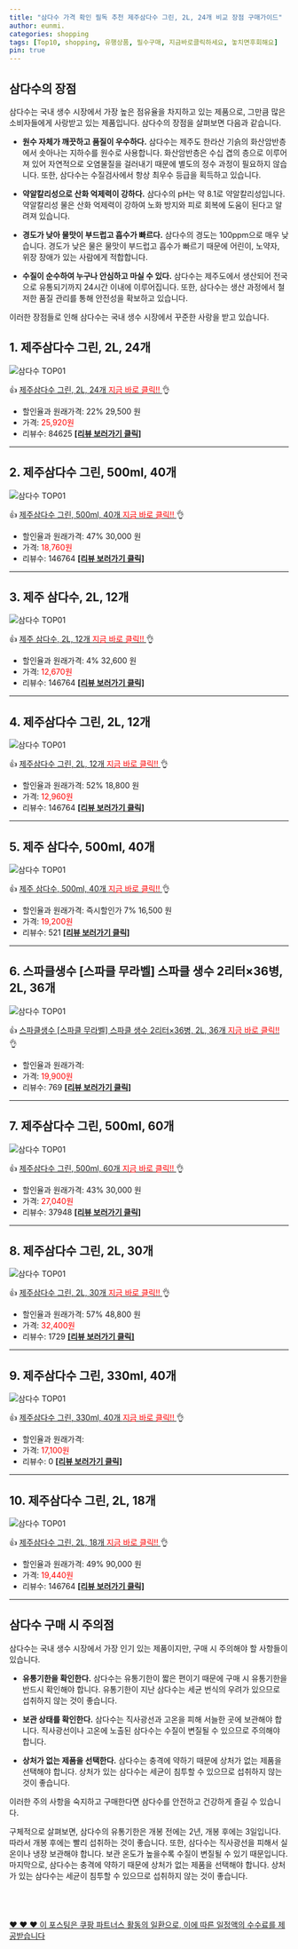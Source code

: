 ```yaml
---
title: "삼다수 가격 확인 필독 추천 제주삼다수 그린, 2L, 24개 비교 장점 구매가이드"
author: eunmi.
categories: shopping
tags: [Top10, shopping, 유행상품, 필수구매, 지금바로클릭하세요, 놓치면후회해요]
pin: true
---
```

## 삼다수의 장점

삼다수는 국내 생수 시장에서 가장 높은 점유율을 차지하고 있는 제품으로, 그만큼 많은 소비자들에게 사랑받고 있는 제품입니다. 삼다수의 장점을 살펴보면 다음과 같습니다.

* **원수 자체가 깨끗하고 품질이 우수하다.** 삼다수는 제주도 한라산 기슭의 화산암반층에서 솟아나는 지하수를 원수로 사용합니다. 화산암반층은 수십 겹의 층으로 이루어져 있어 자연적으로 오염물질을 걸러내기 때문에 별도의 정수 과정이 필요하지 않습니다. 또한, 삼다수는 수질검사에서 항상 최우수 등급을 획득하고 있습니다.

* **약알칼리성으로 산화 억제력이 강하다.** 삼다수의 pH는 약 8.1로 약알칼리성입니다. 약알칼리성 물은 산화 억제력이 강하여 노화 방지와 피로 회복에 도움이 된다고 알려져 있습니다.

* **경도가 낮아 물맛이 부드럽고 흡수가 빠르다.** 삼다수의 경도는 100ppm으로 매우 낮습니다. 경도가 낮은 물은 물맛이 부드럽고 흡수가 빠르기 때문에 어린이, 노약자, 위장 장애가 있는 사람에게 적합합니다.

* **수질이 순수하여 누구나 안심하고 마실 수 있다.** 삼다수는 제주도에서 생산되어 전국으로 유통되기까지 24시간 이내에 이루어집니다. 또한, 삼다수는 생산 과정에서 철저한 품질 관리를 통해 안전성을 확보하고 있습니다.

이러한 장점들로 인해 삼다수는 국내 생수 시장에서 꾸준한 사랑을 받고 있습니다.

   

## 1. 제주삼다수 그린, 2L, 24개

![삼다수 TOP01](https://thumbnail10.coupangcdn.com/thumbnails/remote/230x230ex/image/vendor_inventory/95be/afae674942a991a59d32f9e6f552d16a3a6dafae1c8de086e919ecebc379.png)


👍 [제주삼다수 그린, 2L, 24개 <font color=red> 지금 바로 클릭!! </font> ](https://link.coupang.com/re/AFFSDP?lptag=AF3617701&subid=GithubCoopas&pageKey=7666070794&traceid=V0-153&itemId=19365622542&vendorItemId=86478559175) 👌 


- 할인율과 원래가격: 22%  29,500   원
- 가격: <span style='color:red'>25,920원</span>
- 리뷰수: 84625  [**[리뷰 보러가기 클릭]**](https://link.coupang.com/re/AFFSDP?lptag=AF3617701&subid=GithubCoopas&pageKey=7666070794&traceid=V0-153&itemId=19365622542&vendorItemId=86478559175)

---


   

## 2. 제주삼다수 그린, 500ml, 40개

![삼다수 TOP01](https://thumbnail6.coupangcdn.com/thumbnails/remote/230x230ex/image/retail/images/1157528240547749-9f0ec871-503d-42ff-9345-61f1e8bc0050.jpg)


👍 [제주삼다수 그린, 500ml, 40개 <font color=red> 지금 바로 클릭!! </font> ](https://link.coupang.com/re/AFFSDP?lptag=AF3617701&subid=GithubCoopas&pageKey=7666070794&traceid=V0-153&itemId=14842822781&vendorItemId=86469902027) 👌 


- 할인율과 원래가격: 47%  30,000   원
- 가격: <span style='color:red'>18,760원</span>
- 리뷰수: 146764  [**[리뷰 보러가기 클릭]**](https://link.coupang.com/re/AFFSDP?lptag=AF3617701&subid=GithubCoopas&pageKey=7666070794&traceid=V0-153&itemId=14842822781&vendorItemId=86469902027)

---


   

## 3. 제주 삼다수, 2L, 12개

![삼다수 TOP01](https://thumbnail10.coupangcdn.com/thumbnails/remote/230x230ex/image/retail/images/7301658589482048-5f4f5d64-8c4d-4327-ae3b-4e21923a0fab.jpg)


👍 [제주 삼다수, 2L, 12개 <font color=red> 지금 바로 클릭!! </font> ](https://link.coupang.com/re/AFFSDP?lptag=AF3617701&subid=GithubCoopas&pageKey=5585425593&traceid=V0-153&itemId=20271971689&vendorItemId=86469811094) 👌 


- 할인율과 원래가격: 4%  32,600   원
- 가격: <span style='color:red'>12,670원</span>
- 리뷰수: 146764  [**[리뷰 보러가기 클릭]**](https://link.coupang.com/re/AFFSDP?lptag=AF3617701&subid=GithubCoopas&pageKey=5585425593&traceid=V0-153&itemId=20271971689&vendorItemId=86469811094)

---


   

## 4. 제주삼다수 그린, 2L, 12개

![삼다수 TOP01](https://thumbnail6.coupangcdn.com/thumbnails/remote/230x230ex/image/retail/images/1133397396339314-a0df41ca-a478-4d5b-9e62-ba95604fb572.jpg)


👍 [제주삼다수 그린, 2L, 12개 <font color=red> 지금 바로 클릭!! </font> ](https://link.coupang.com/re/AFFSDP?lptag=AF3617701&subid=GithubCoopas&pageKey=7666070794&traceid=V0-153&itemId=16569434481&vendorItemId=86478559145) 👌 


- 할인율과 원래가격: 52%  18,800   원
- 가격: <span style='color:red'>12,960원</span>
- 리뷰수: 146764  [**[리뷰 보러가기 클릭]**](https://link.coupang.com/re/AFFSDP?lptag=AF3617701&subid=GithubCoopas&pageKey=7666070794&traceid=V0-153&itemId=16569434481&vendorItemId=86478559145)

---


   

## 5. 제주 삼다수, 500ml, 40개

![삼다수 TOP01](https://thumbnail9.coupangcdn.com/thumbnails/remote/230x230ex/image/retail/images/f52f8c8a-327e-4913-bcc8-fb7ada6011927648184831387455170.png)


👍 [제주 삼다수, 500ml, 40개 <font color=red> 지금 바로 클릭!! </font> ](https://link.coupang.com/re/AFFSDP?lptag=AF3617701&subid=GithubCoopas&pageKey=5585425593&traceid=V0-153&itemId=19982637571&vendorItemId=86469813544) 👌 


- 할인율과 원래가격: 즉시할인가 7%  16,500   원
- 가격: <span style='color:red'>19,200원</span>
- 리뷰수: 521  [**[리뷰 보러가기 클릭]**](https://link.coupang.com/re/AFFSDP?lptag=AF3617701&subid=GithubCoopas&pageKey=5585425593&traceid=V0-153&itemId=19982637571&vendorItemId=86469813544)

---


   

## 6. 스파클생수 [스파클 무라벨] 스파클 생수 2리터×36병, 2L, 36개

![삼다수 TOP01](https://thumbnail8.coupangcdn.com/thumbnails/remote/230x230ex/image/vendor_inventory/33f8/e31511c32c264059954e594a095b336939ae2199c6ab3e92bb72742c5fad.jpg)


👍 [스파클생수 [스파클 무라벨] 스파클 생수 2리터×36병, 2L, 36개 <font color=red> 지금 바로 클릭!! </font> ](https://link.coupang.com/re/AFFSDP?lptag=AF3617701&subid=GithubCoopas&pageKey=6830320694&traceid=V0-153&itemId=18354584884&vendorItemId=83406358856) 👌 


- 할인율과 원래가격: 
- 가격: <span style='color:red'>19,900원</span>
- 리뷰수: 769  [**[리뷰 보러가기 클릭]**](https://link.coupang.com/re/AFFSDP?lptag=AF3617701&subid=GithubCoopas&pageKey=6830320694&traceid=V0-153&itemId=18354584884&vendorItemId=83406358856)

---


   

## 7. 제주삼다수 그린, 500ml, 60개

![삼다수 TOP01](https://thumbnail9.coupangcdn.com/thumbnails/remote/230x230ex/image/vendor_inventory/6440/8ed56e8b17b99c36df024a08eab275569c61f1bee011123f968147756712.png)


👍 [제주삼다수 그린, 500ml, 60개 <font color=red> 지금 바로 클릭!! </font> ](https://link.coupang.com/re/AFFSDP?lptag=AF3617701&subid=GithubCoopas&pageKey=7666070794&traceid=V0-153&itemId=20137528264&vendorItemId=86469902958) 👌 


- 할인율과 원래가격: 43%  30,000   원
- 가격: <span style='color:red'>27,040원</span>
- 리뷰수: 37948  [**[리뷰 보러가기 클릭]**](https://link.coupang.com/re/AFFSDP?lptag=AF3617701&subid=GithubCoopas&pageKey=7666070794&traceid=V0-153&itemId=20137528264&vendorItemId=86469902958)

---


   

## 8. 제주삼다수 그린, 2L, 30개

![삼다수 TOP01](https://thumbnail8.coupangcdn.com/thumbnails/remote/230x230ex/image/retail/images/1155993779030235-73a182ae-9b94-41d2-b97c-7404ba4a773f.jpg)


👍 [제주삼다수 그린, 2L, 30개 <font color=red> 지금 바로 클릭!! </font> ](https://link.coupang.com/re/AFFSDP?lptag=AF3617701&subid=GithubCoopas&pageKey=7666070794&traceid=V0-153&itemId=19365622537&vendorItemId=86478559169) 👌 


- 할인율과 원래가격: 57%  48,800   원
- 가격: <span style='color:red'>32,400원</span>
- 리뷰수: 1729  [**[리뷰 보러가기 클릭]**](https://link.coupang.com/re/AFFSDP?lptag=AF3617701&subid=GithubCoopas&pageKey=7666070794&traceid=V0-153&itemId=19365622537&vendorItemId=86478559169)

---


   

## 9. 제주삼다수 그린, 330ml, 40개

![삼다수 TOP01](https://thumbnail6.coupangcdn.com/thumbnails/remote/230x230ex/image/retail/images/1155463535534066-b4435139-a4e1-45b2-804e-30e280d7ae24.jpg)


👍 [제주삼다수 그린, 330ml, 40개 <font color=red> 지금 바로 클릭!! </font> ](https://link.coupang.com/re/AFFSDP?lptag=AF3617701&subid=GithubCoopas&pageKey=7666070794&traceid=V0-153&itemId=14294447619&vendorItemId=86469906541) 👌 


- 할인율과 원래가격: 
- 가격: <span style='color:red'>17,100원</span>
- 리뷰수: 0  [**[리뷰 보러가기 클릭]**](https://link.coupang.com/re/AFFSDP?lptag=AF3617701&subid=GithubCoopas&pageKey=7666070794&traceid=V0-153&itemId=14294447619&vendorItemId=86469906541)

---


   

## 10. 제주삼다수 그린, 2L, 18개

![삼다수 TOP01](https://thumbnail8.coupangcdn.com/thumbnails/remote/230x230ex/image/retail/images/7218667840130901-2b339fcd-7b81-41bd-86ff-c0c83b8cff73.jpg)


👍 [제주삼다수 그린, 2L, 18개 <font color=red> 지금 바로 클릭!! </font> ](https://link.coupang.com/re/AFFSDP?lptag=AF3617701&subid=GithubCoopas&pageKey=7666070794&traceid=V0-153&itemId=19365622548&vendorItemId=86478559177) 👌 


- 할인율과 원래가격: 49%  90,000   원
- 가격: <span style='color:red'>19,440원</span>
- 리뷰수: 146764  [**[리뷰 보러가기 클릭]**](https://link.coupang.com/re/AFFSDP?lptag=AF3617701&subid=GithubCoopas&pageKey=7666070794&traceid=V0-153&itemId=19365622548&vendorItemId=86478559177)

---
## 삼다수 구매 시 주의점

삼다수는 국내 생수 시장에서 가장 인기 있는 제품이지만, 구매 시 주의해야 할 사항들이 있습니다.

* **유통기한을 확인한다.** 삼다수는 유통기한이 짧은 편이기 때문에 구매 시 유통기한을 반드시 확인해야 합니다. 유통기한이 지난 삼다수는 세균 번식의 우려가 있으므로 섭취하지 않는 것이 좋습니다.

* **보관 상태를 확인한다.** 삼다수는 직사광선과 고온을 피해 서늘한 곳에 보관해야 합니다. 직사광선이나 고온에 노출된 삼다수는 수질이 변질될 수 있으므로 주의해야 합니다.

* **상처가 없는 제품을 선택한다.** 삼다수는 충격에 약하기 때문에 상처가 없는 제품을 선택해야 합니다. 상처가 있는 삼다수는 세균이 침투할 수 있으므로 섭취하지 않는 것이 좋습니다.

이러한 주의 사항을 숙지하고 구매한다면 삼다수를 안전하고 건강하게 즐길 수 있습니다.

구체적으로 살펴보면, 삼다수의 유통기한은 개봉 전에는 2년, 개봉 후에는 3일입니다. 따라서 개봉 후에는 빨리 섭취하는 것이 좋습니다. 또한, 삼다수는 직사광선을 피해서 실온이나 냉장 보관해야 합니다. 보관 온도가 높을수록 수질이 변질될 수 있기 때문입니다. 마지막으로, 삼다수는 충격에 약하기 때문에 상처가 없는 제품을 선택해야 합니다. 상처가 있는 삼다수는 세균이 침투할 수 있으므로 섭취하지 않는 것이 좋습니다.<br><br><br><br><br> [ ❤ ❤ ❤ 이 포스팅은 쿠팡 파트너스 활동의 일환으로, 이에 따른 일정액의 수수료를 제공받습니다](https://link.coupang.com/a/bcEFyh)